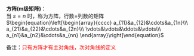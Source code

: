 **方阵(m级矩阵)**：  
当 $s=n$ 时，称为方阵，行数=列数的矩阵  
 $\begin{equation}\left[\begin{array}{cccc}  
a_{11}&a_{12}&\cdots&a_{1n}\\\   
a_{21}&a_{22}&\cdots&a_{2n}\\\   
\vdots&\vdots&\ddots&\vdots\\\   
a_{n1}&a_{n2}&\cdots&a_{nn}  
\end{array}\right]\end{equation}$   
  
备注：<font color=red>只有方阵才有主对角线，次对角线的定义</font>  
